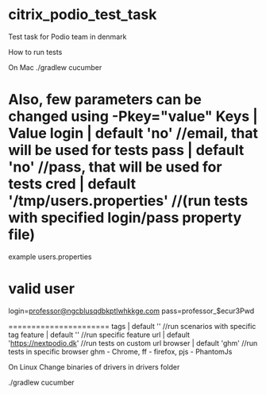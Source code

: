 citrix_podio_test_task
======================

Test task for Podio team in denmark

How to run tests

On Mac
 ./gradlew cucumber 

Also, few parameters can be changed using -Pkey="value"
 Keys    |   Value
 login   | default 'no' //email, that will be used for tests
 pass    | default 'no' //pass, that will be used for tests
 cred    | default '/tmp/users.properties'     //(run tests with specified login/pass property file)
 ======================
 example
 users.properties
 # valid user
 login=professor@ngcblusqdbkptlwhkkge.com
 pass=professor_$ecur3Pwd
 
 ======================
 tags    | default ''   //run scenarios with specific tag
 feature | default '' //run specific feature
 url     | default 'https://nextpodio.dk' //run tests on custom url
 browser | default 'ghm'  //run tests in specific  browser ghm - Chrome, ff - firefox, pjs - PhantomJs

On Linux
Change binaries of drivers in drivers folder

 ./gradlew cucumber

